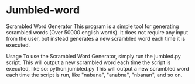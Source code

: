 # Jumbled-word
Scrambled Word Generator
This program is a simple tool for generating scrambled words (Over 50000 english words). It does not require any input from the user, but instead generates a new scrambled word each time it is executed.

Usage
To use the Scrambled Word Generator, simply run the jumbled.py script. This will output a new scrambled word each time the script is executed, like so:
python jumbled.py
This will output a new scrambled word each time the script is run, like "nabana", "anabna", "nbanan", and so on.
